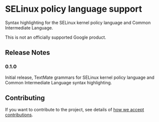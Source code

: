 # SELinux policy language support

Syntax highlighting for the SELinux kernel policy language and Common Intermediate Language.

This is not an officially supported Google product.

## Release Notes

### 0.1.0

Initial release, TextMate grammars for SELinux kernel policy language and Common Intermediate
Language syntax highlighting.

## Contributing

If you want to contribute to the project, see details of
[how we accept contributions](CONTRIBUTING.md).
